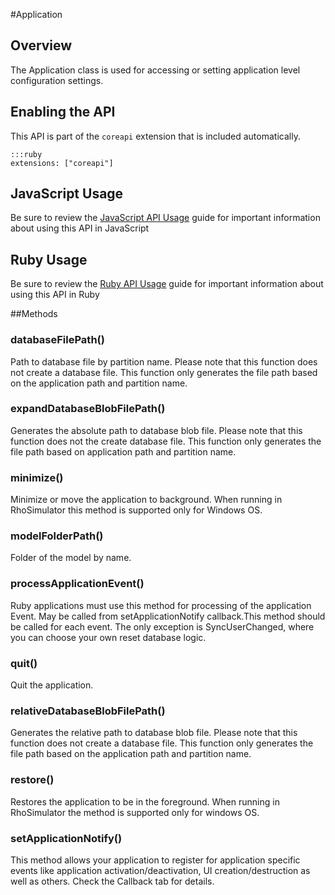 #Application


## Overview
<p>The Application class is used for accessing or setting application level configuration settings.</p>
<h2>Enabling the API</h2>

<p>This API is part of the <code>coreapi</code> extension that is included automatically.</p>

<pre><code>:::ruby
extensions: ["coreapi"]
</code></pre>

<h2>JavaScript Usage</h2>

<p>Be sure to review the <a href="/guide/api_js">JavaScript API Usage</a> guide for important information about using this API in JavaScript</p>

<h2>Ruby Usage</h2>

<p>Be sure to review the <a href="/guide/api_ruby">Ruby API Usage</a> guide for important information about using this API in Ruby</p>



##Methods



### databaseFilePath()
Path to database file by partition name. Please note that this function does not create a database file. This function only generates the file path based on the application path and partition name.

### expandDatabaseBlobFilePath()
Generates the absolute path to database blob file. Please note that this function does not the create database file. This function only generates the file path based on application path and partition name.

### minimize()
Minimize or move the application to background. When running in RhoSimulator this method is supported only for Windows OS.

### modelFolderPath()
Folder of the model by name.

### processApplicationEvent()
Ruby applications must use this method for processing of the application Event. May be called from setApplicationNotify callback.This method should be called for each event. The only exception is SyncUserChanged, where you can choose your own reset database logic.

### quit()
Quit the application.

### relativeDatabaseBlobFilePath()
Generates the relative path to database blob file. Please note that this function does not create a database file. This function only generates the file path based on the application path and partition name.

### restore()
Restores the application to be in the foreground. When running in RhoSimulator the method is supported only for windows OS.

### setApplicationNotify()
This method allows your application to register for application specific events like application activation/deactivation, UI creation/destruction as well as others. Check the Callback tab for details.